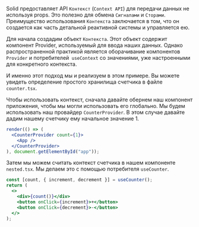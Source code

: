 Solid предоставляет API `Контекст` (`Context API`) для передачи данных не используя props. Это полезно для обмена `Сигналами` и `Сторами`. Преимущество использования `Контекста` заключается в том, что он создается как часть детальной реактивной системы и управляется ею.

Для начала создадим объект `Контекста`. Этот объект содержит компонент Provider, используемый для ввода наших данных. Однако распространенной практикой является оборачивание компонентов `Provider` и потребителей` useContext` со значениями, уже настроенными для конкретного контекста.

И именно этот подход мы и реализуем в этом примере. Вы можете увидеть определение простого хранилища счетчика в файле `counter.tsx`.

Чтобы использовать контекст, сначала давайте обернем наш компонент приложения, чтобы мы могли использовать его глобально. Мы будем использовать наш провайдер `CounterProvider`. В этом случае давайте дадим нашему счетчику ему начальное значение 1.

```jsx
render(() => (
  <CounterProvider count={1}>
    <App />
  </CounterProvider>
), document.getElementById("app"));
```

Затем мы можем считать контекст счетчика в нашем компоненте `nested.tsx`. Мы делаем это с помощью потребителя `useCounter`.

```jsx
const [count, { increment, decrement }] = useCounter();
return (
  <>
    <div>{count()}</div>
    <button onClick={increment}>+</button>
    <button onClick={decrement}>-</button>
  </>
);
```